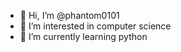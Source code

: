 - 👋 Hi, I’m @phantom0101
- 👀 I’m interested in computer science 
- 🌱 I’m currently learning python

<!---
phantom0101/phantom0101 is a ✨ special ✨ repository because its `README.md` (this file) appears on your GitHub profile.
You can click the Preview link to take a look at your changes.
--->
